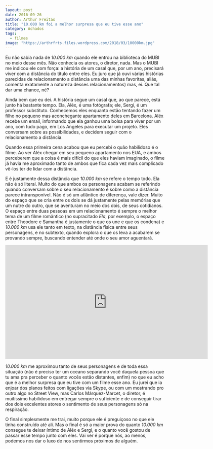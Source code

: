 ```yaml
---
layout: post
date: 2016-09-26
author: Arthur Freitas
title: "10.000 km foi a melhor surpresa que eu tive esse ano"
category: Achados
tags:
  - filmes
image: "https://arthrfrts.files.wordpress.com/2018/03/10000km.jpg"
---
```


Eu não sabia nada de _10.000 km_ quando ele entrou na biblioteca do MUBI no meio desse mês. Não conhecia os atores, o diretor, nada. Mas o MUBI me indicou ele com força: a história de um casal que, por um ano, precisará viver com a distância do título entre eles. Eu juro que já ouvi várias histórias parecidas de relacionamento a distância uma das minhas favoritas, aliás, comenta exatamente a natureza desses relacionamentos) mas, ei. Que tal dar uma chance, né?

Ainda bem que eu dei. A história segue um casal que, ao que parece, está junto há bastante tempo. Ela, Aléx, é uma fotógrafa; ele, Sergi, é um professor substituto. Conhecemos eles enquanto estão tentando fazer um filho no pequeno mas aconchegante apartamento deles em Barcelona. Aléx recebe um email, informando que ela ganhou uma bolsa para viver por um ano, com tudo pago, em Los Angeles para executar um projeto. Eles conversam sobre as possibilidades, e decidem seguir com o relacionamento a distância.

Quando essa primeira cena acabou que eu percebi o quão habilidoso é o filme. Ao ver Aléx chegar em seu pequeno apartamento nos EUA, e ambos perceberem que a coisa é mais difícil do que eles haviam imaginado, o filme já havia me aproximado tanto de ambos que fica cada vez mais complicado vê-los ter de lidar com a distância.

E é justamente dessa distância que _10.000 km_ se refere o tempo todo. Ela não é só literal. Muito do que ambos os personagens acabam se referindo quando conversam sobre o seu relacionamento é sobre como a distância parece intransponível. Não é só um atlântico de diferença, vale dizer. Muito do espaço que se cria entre os dois se dá justamente pelas memórias que um nutre do outro, que se aventuram no meio dos dois, de seus cotidianos. O espaço entre duas pessoas em um relacionamento é sempre o melhor tema de um filme romântico (no supracitado _Ela_, por exemplo, o espaço entre Theodore e Samantha é justamente o que os une e que os condena) e _10.000 km_ usa ele tanto em texto, na distância física entre seus personagens, e no subtexto, quando explora o que os leva a acabarem se provando sempre, buscando entender até onde o seu amor aguentará.

<iframe width="640" height="360" src="https://www.youtube.com/embed/3WnwozVTPc4" frameborder="0" allow="autoplay; encrypted-media" allowfullscreen></iframe>

_10.000 km_ me aproximou tanto de seus personagens e de toda essa situação (não é preciso ter um oceano separando você daquela pessoa que tu ama pra perceber o quanto vocês estão distantes, enfim) no que eu acho que é a melhor surpresa que eu tive com um filme esse ano. Eu jurei que ia enjoar dos planos feitos com ligações via Skype, ou com um mostrando pro outro algo no Street View, mas Carlos Márquez-Marcet, o diretor, é muitíssimo habilidoso em entregar sempre o suficiente e de conseguir tirar dos dois excelentes atores o sentimento de seus personagens só na respiração.

O final simplesmente me trai, muito porque ele é preguiçoso no que ele tinha construído até ali. Mas o final é só a maior prova do quanto _10.000 km_ consegue te deixar íntimo de Aléx e Sergi, e o quanto você gostou de passar esse tempo junto com eles. Vai ver é porque nós, ao menos, podemos nos dar o luxo de nos sentirmos próximos de alguém.
